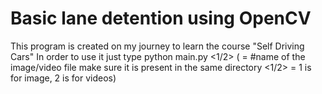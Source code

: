 # Basic lane detention using OpenCV

This program is created on my journey to learn the course "Self Driving Cars" In order to use it just type python main.py <FILENAME> <1/2> (<FILENAME> = #name of the image/video file make sure it is present in the same directory <1/2> = 1 is for image, 2 is for videos)
